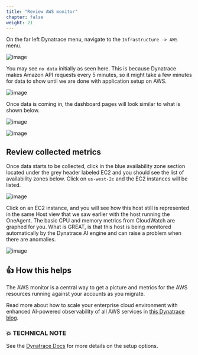 ```yaml
---
title: "Review AWS monitor"
chapter: false
weight: 21
---
```


On the far left Dynatrace menu, navigate to the `Infrastructure -> AWS` menu.

![image](/images/dt-aws-dashboard-menu.png)

You may see `no data` initially as seen here. This is because Dynatrace makes Amazon API requests every 5 minutes, so it might take a few minutes for data to show until we are done with application setup on AWS.

![image](/images/dt-aws-dashboard-blank.png)

Once data is coming in, the dashboard pages will look similar to what is shown below.

![image](/images/dt-aws-dashboard-overview.png)

![image](/images/dt-aws-dashboard.png)

## Review collected metrics

Once data starts to be collected, click in the blue availability zone section located under the grey header labeled EC2 and you should see the list of availability zones below. Click on `us-west-2c` and the EC2 instances will be listed.

![image](/images/aws-monitor-list.png)

Click on an EC2 instance, and you will see how this host still is represented in the same Host view that we saw earlier with the host running the OneAgent. The basic CPU and memory metrics from CloudWatch are graphed for you. What is GREAT, is that this host is being monitored automatically by the Dynatrace AI engine and can raise a problem when there are anomalies.

![image](/images/aws-monitor-host.png)

## 👍 How this helps

The AWS monitor is a central way to get a picture and metrics for the AWS resources running against your accounts as you migrate.

Read more about how to scale your enterprise cloud environment with enhanced AI-powered observability of all AWS services in [this Dynatrace blog](https://www.dynatrace.com/news/blog/monitor-any-aws-service/).

### 💥 **TECHNICAL NOTE** 

See the [Dynatrace Docs](https://www.dynatrace.com/support/help/technology-support/cloud-platforms/amazon-web-services/aws-monitoring-with-dynatrace-saas/) for more details on the setup options.
